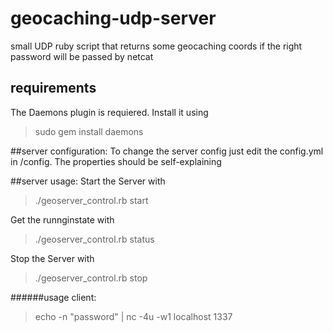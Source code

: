 # geocaching-udp-server
small UDP ruby script that returns some geocaching coords if the right password will be passed by netcat

## requirements
The Daemons plugin is requiered. Install it using
>sudo gem install daemons

##server configuration:
To change the server config just edit the config.yml in /config. The properties should be self-explaining

##server usage:
Start the Server with
>./geoserver_control.rb start

Get the runnginstate with
>./geoserver_control.rb status

Stop the Server with
>./geoserver_control.rb stop


######usage client:
>echo -n "password" | nc -4u -w1 localhost 1337
